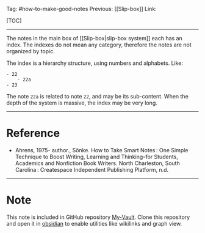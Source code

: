 Tag: #how-to-make-good-notes 
Previous: [[Slip-box]]
Link: 

[TOC]

---

The notes in the main box of [[Slip-box|slip-box system]] each has an index. The indexes do not mean any category, therefore the notes are not organized by topic.

The index is a hierarchy structure, using numbers and alphabets. Like:

```
- 22
	- 22a
- 23
```

The note `22a` is related to note `22`, and may be its sub-content. When the depth of the system is massive, the index may be very long.

---

# Reference

- Ahrens, 1975- author., Sönke. How to Take Smart Notes : One Simple Technique to Boost Writing, Learning and Thinking–for Students, Academics and Nonfiction Book Writers. North Charleston, South Carolina : Createspace Independent Publishing Platform, n.d.

---

# Note

This note is included in GitHub repository [My-Vault](https://github.com/LittleD3092/My-Vault.git). Clone this repository and open it in [obsidian](https://obsidian.md/) to enable utilities like wikilinks and graph view.
